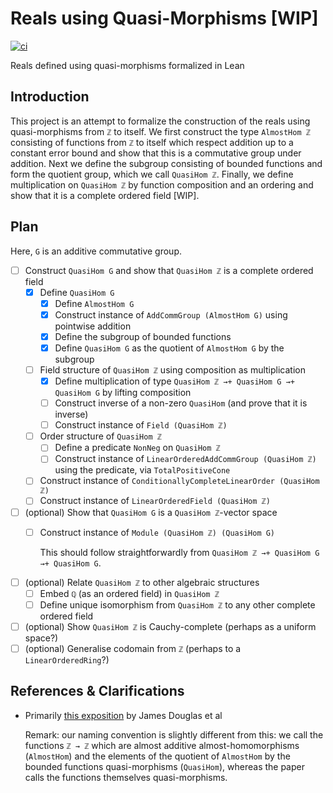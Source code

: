 # Reals using Quasi-Morphisms [WIP]
[![ci](https://github.com/Karthik-Dulam/reals-quasi-morphisms/actions/workflows/build.yaml/badge.svg?event=push)](https://github.com/Karthik-Dulam/reals-quasi-morphisms/actions/workflows/build.yaml)

Reals defined using quasi-morphisms formalized in Lean

## Introduction
This project is an attempt to formalize the construction of the reals using quasi-morphisms
from `ℤ` to itself. We first construct the type `AlmostHom ℤ` consisting of functions from
`ℤ` to itself which respect addition up to a constant error bound and show that this is a
commutative group under addition. Next we define the subgroup consisting of bounded functions
and form the quotient group, which we call `QuasiHom ℤ`. Finally, we define multiplication on
`QuasiHom ℤ` by function composition and an ordering and show that it is a complete ordered
field [WIP].

## Plan
Here, `G` is an additive commutative group.

+ [ ] Construct `QuasiHom G` and show that `QuasiHom ℤ` is a complete ordered field
  - [X] Define `QuasiHom G`
    * [X] Define `AlmostHom G`
    * [X] Construct instance of `AddCommGroup (AlmostHom G)` using pointwise addition
    * [X] Define the subgroup of bounded functions
    * [X] Define `QuasiHom G` as the quotient of `AlmostHom G` by the subgroup
  - [ ] Field structure of `QuasiHom ℤ` using composition as multiplication
    * [X] Define multiplication of type `QuasiHom ℤ →+ QuasiHom G →+ QuasiHom G` by lifting composition
    * [ ] Construct inverse of a non-zero `QuasiHom` (and prove that it is inverse)
    * [ ] Construct instance of `Field (QuasiHom ℤ)`
  - [ ] Order structure of `QuasiHom ℤ`
    * [ ] Define a predicate `NonNeg` on `QuasiHom ℤ`
    * [ ] Construct instance of `LinearOrderedAddCommGroup (QuasiHom ℤ)` using the predicate, via `TotalPositiveCone`
  - [ ] Construct instance of `ConditionallyCompleteLinearOrder (QuasiHom ℤ)`
  - [ ] Construct instance of `LinearOrderedField (QuasiHom ℤ)`
+ [ ] (optional) Show that `QuasiHom G` is a `QuasiHom ℤ`-vector space
  - [ ] Construct instance of `Module (QuasiHom ℤ) (QuasiHom G)`

    This should follow straightforwardly from `QuasiHom ℤ →+ QuasiHom G →+ QuasiHom G`.
+ [ ] (optional) Relate `QuasiHom ℤ` to other algebraic structures
  - [ ] Embed `ℚ` (as an ordered field) in `QuasiHom ℤ`
  - [ ] Define unique isomorphism from `QuasiHom ℤ` to any other complete ordered field
+ [ ] (optional) Show `QuasiHom ℤ` is Cauchy-complete (perhaps as a uniform space?)
+ [ ] (optional) Generalise codomain from `ℤ` (perhaps to a `LinearOrderedRing`?)

## References & Clarifications
+ Primarily [this exposition](http://web.science.mq.edu.au/~street/EffR.pdf) by James Douglas et al

  Remark: our naming convention is slightly different from this: we call the functions
  `ℤ → ℤ` which are almost additive almost-homomorphisms (`AlmostHom`) and the elements of
  the quotient of `AlmostHom` by the bounded functions quasi-morphisms (`QuasiHom`), whereas
  the paper calls the functions themselves quasi-morphisms.
